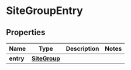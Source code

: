 
# SiteGroupEntry

## Properties
Name | Type | Description | Notes
------------ | ------------- | ------------- | -------------
**entry** | [**SiteGroup**](SiteGroup.md) |  | 



